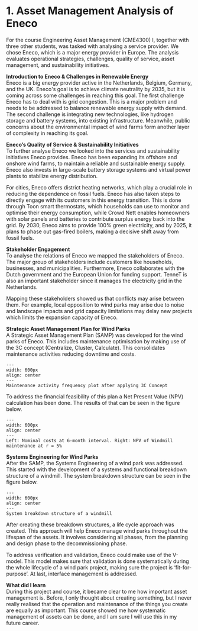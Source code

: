 # 1. Asset Management Analysis of Eneco

For the course Engineering Asset Management (CME4300) I, together with three other students, was tasked with analysing a service provider. We chose Eneco, which is a major energy provider in Europe. The analysis evaluates operational strategies, challenges, quality of service, asset management, and sustainability initiatives.

**Introduction to Eneco & Challenges in Renewable Energy**\
Eneco is a big energy provider active in the Netherlands, Belgium, Germany, and the UK. Eneco's goal is to achieve climate neutrality by 2035, but it is coming across some challenges in reaching this goal. The first challenge Eneco has to deal with is grid congestion. This is a major problem and needs to be addressed to balance renewable energy supply with demand. The second challenge is integrating new technologies, like hydrogen storage and battery systems, into existing infrastructure. Meanwhile, public concerns about the environmental impact of wind farms form another layer of complexity in reaching its goal. 

**Eneco’s Quality of Service & Sustainability Initiatives**\
To further analyse Eneco we looked into the services and sustainability initiatives Eneco provides. Eneco has been expanding its offshore and onshore wind farms, to maintain a reliable and sustainable energy supply. Eneco also invests in large-scale battery storage systems and virtual power plants to stabilize energy distribution.

For cities, Eneco offers district heating networks, which play a crucial role in reducing the dependence on fossil fuels. Eneco has also taken steps to directly engage with its customers in this energy transition. This is done through Toon smart thermostats, which households can use to monitor and optimise their energy consumption, while Crowd Nett enables homeowners with solar panels and batteries to contribute surplus energy back into the grid. By 2030, Eneco aims to provide 100% green electricity, and by 2025, it plans to phase out gas-fired boilers, making a decisive shift away from fossil fuels.

**Stakeholder Engagement**\
To analyse the relations of Eneco we mapped the stakeholders of Eneco. The major group of stakeholders include customers like households, businesses, and municipalities. Furthermore, Eneco collaborates with the Dutch government and the European Union for funding support. TenneT is also an important stakeholder since it manages the electricity grid in the Netherlands. 

Mapping these stakeholders showed us that conflicts may arise between them. For example, local opposition to wind parks may arise due to noise and landscape impacts and grid capacity limitations may delay new projects which limits the expansion capacity of Eneco. 

**Strategic Asset Management Plan for Wind Parks**\
A Strategic Asset Management Plan (SAMP) was developed for the wind parks of Eneco. This includes maintenance optimisation by making use of the 3C concept (Centralize, Cluster, Calculate). This consolidates maintenance activities reducing downtime and costs. 

```{figure} ../../figures/MSc/CME4300_3C_Concept.png
---
width: 600px
align: center
---
Maintenance activity frequency plot after applying 3C Concept
```

To address the financial feasibility of this plan a Net Present Value (NPV) calculation has been done. The results of that can be seen in the figure below.

```{figure} ../../figures/MSc/CME4300_Financial_Analysis.png
---
width: 600px
align: center
---
Left: Nominal costs at 6-month interval. Right: NPV of Windmill maintenance at r = 5%
```

**Systems Engineering for Wind Parks**\
After the SAMP, the Systems Engineering of a wind park was addressed. This started with the development of a systems and functional breakdown structure of a windmill. The system breakdown structure can be seen in the figure below.

```{figure} ../../figures/MSc/CME4300_SBS.png
---
width: 600px
align: center
---
System breakdown structure of a windmill
```

After creating these breakdown structures, a life cycle approach was created. This approach will help Eneco manage wind parks throughout the lifespan of the assets. It involves considering all phases, from the planning and design phase to the decommissioning phase. 

To address verification and validation, Eneco could make use of the V-model. This model makes sure that validation is done systematically during the whole lifecycle of a wind park project, making sure the project is ‘fit-for-purpose’. At last, interface management is addressed.

**What did I learn**\
During this project and course, it became clear to me how important asset management is. Before, I only thought about creating something, but I never really realised that the operation and maintenance of the things you create are equally as important. This course showed me how systematic management of assets can be done, and I am sure I will use this in my future career.
